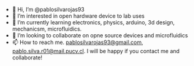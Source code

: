 - 👋 Hi, I’m @pablosilvarojas93
- 👀 I’m interested in open hardware device to lab uses
- 🌱 I’m currently learning electronics, physics, arduino, 3d design, mechanicsm, microfluidics.
- 💞️ I’m looking to collaborate on opne source devices and microfluidics
- 📫 How to reach me. pablosilvarojas93@gmail.com, pablo.silva.r01@mail.pucv.cl. I will be happy if you contact me and collaborate!

<!---
pablosilvarojas93/pablosilvarojas93 is a ✨ special ✨ repository because its `README.md` (this file) appears on your GitHub profile.
You can click the Preview link to take a look at your changes.
--->
